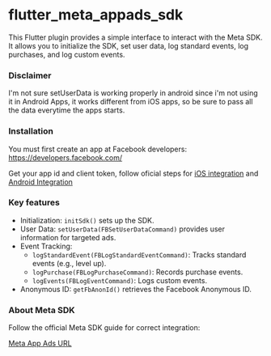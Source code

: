 # flutter_meta_appads_sdk

This Flutter plugin provides a simple interface to interact with the Meta SDK. It allows you to initialize the SDK, set user data, log standard events, log purchases, and log custom events.

### Disclaimer

I'm not sure setUserData is working properly in android since i'm not using it in Android Apps, it works different from iOS apps, so be sure to pass all the data everytime the apps starts.

### Installation
You must first create an app at Facebook developers: https://developers.facebook.com/

Get your app id and client token, follow oficial steps for [iOS integration](https://developers.facebook.com/docs/app-events/getting-started-app-events-ios) and [Android Integration](https://developers.facebook.com/docs/app-events/getting-started-app-events-android#7--add-app-events)

### Key features

* Initialization: `initSdk()` sets up the SDK.
* User Data: `setUserData(FBSetUserDataCommand)` provides user information for targeted ads.
* Event Tracking:
  * `logStandardEvent(FBLogStandardEventCommand)`: Tracks standard events (e.g., level up).
  * `logPurchase(FBLogPurchaseCommand)`: Records purchase events.
  * `logEvents(FBLogEventCommand)`: Logs custom events.
* Anonymous ID: `getFbAnonId()` retrieves the Facebook Anonymous ID.

### About Meta SDK

Follow the official Meta SDK guide for correct integration:

[Meta App Ads URL](https://developers.facebook.com/docs/app-ads/)

